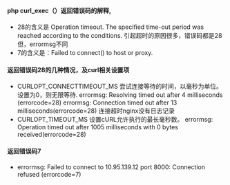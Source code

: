 #### php curl_exec（）返回错误码的解释,
* 28的含义是 Operation timeout. The specified time-out period was reached according to the conditions. 引起超时的原因很多，错误码都是28但，errormsg不同
* 7的含义是：Failed to connect() to host or proxy.

#### 返回错误码28的几种情况，及curl相关设置项
* CURLOPT_CONNECTTIMEOUT_MS 尝试连接等待的时间，以毫秒为单位。设置为0，则无限等待.
  errormsg: Resolving timed out after 4 milliseconds (errorcode=28)
  errormsg: Connection timed out after 13 milliseconds(errorcode=28)
  连接超时nginx没有日志记录
* CURLOPT_TIMEOUT_MS 设置cURL允许执行的最长毫秒数。
  errormsg: Operation timed out after 1005 milliseconds with 0 bytes received(errorcode=28)
#### 返回错误码7
* errormsg: Failed to connect to 10.95.139.12 port 8000: Connection refused (errorcode=7)
